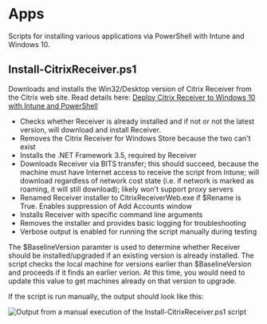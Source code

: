 # Apps
Scripts for installing various applications via PowerShell with Intune and Windows 10.

## Install-CitrixReceiver.ps1
Downloads and installs the Win32/Desktop version of Citrix Receiver from the Citrix web site. Read details here: [Deploy Citrix Receiver to Windows 10 with Intune and PowerShell](https://stealthpuppy.com/deploy-citrix-receiver-intune/)

* Checks whether Receiver is already installed and if not or not the latest version, will download and install Receiver.
* Removes the Citrix Receiver for Windows Store because the two can't exist
* Installs the .NET Framework 3.5, required by Receiver
* Downloads Receiver via BITS transfer; this should succeed, because the machine must have Internet access to receive the script from Intune; will download regardless of network cost state (i.e. if network is marked as roaming, it will still download); likely won't support proxy servers
* Renamed Receiver installer to CitrixReceiverWeb.exe if $Rename is True. Enables suppression of Add Accounts window
* Installs Receiver with specific command line arguments
* Removes the installer and provides basic logging for troubleshooting
* Verbose output is enabled for running the script manually during testing

The $BaselineVersion paramter is used to determine whether Receiver should be installed/upgraded if an existing version is already installed. The script checks the local machine for versions earlier than $BaselineVersion and proceeds if it finds an earlier verion. At this time, you would need to update this value to get machines already on that version to upgrade.

If the script is run manually, the output should look like this:

![Output from a manual execution of the Install-CitrixReceiver.ps1 script](https://raw.githubusercontent.com/aaronparker/intune/master/Apps/img/CitrixReceiverPowerShellInstall.PNG)
